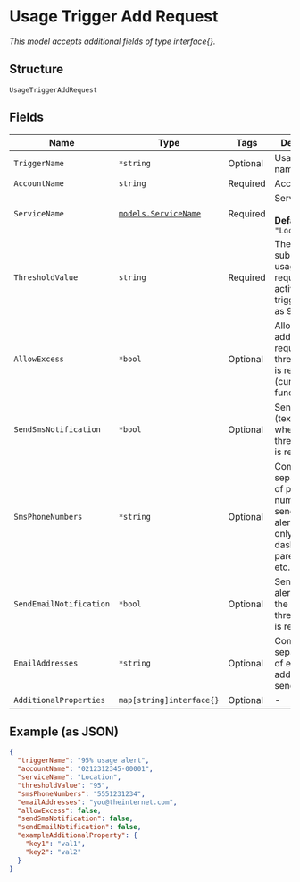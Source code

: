 
# Usage Trigger Add Request

*This model accepts additional fields of type interface{}.*

## Structure

`UsageTriggerAddRequest`

## Fields

| Name | Type | Tags | Description |
|  --- | --- | --- | --- |
| `TriggerName` | `*string` | Optional | Usage trigger name |
| `AccountName` | `string` | Required | Account name |
| `ServiceName` | [`models.ServiceName`](../../doc/models/service-name.md) | Required | Service name<br><br>**Default**: `"Location"` |
| `ThresholdValue` | `string` | Required | The percent of subscribed usage required to activate the trigger, such as 90 or 100. |
| `AllowExcess` | `*bool` | Optional | Allow additional requests after thresholdValue is reached. (currently not functional) |
| `SendSmsNotification` | `*bool` | Optional | Send SMS (text) alerts when the thresholdValue is reached. |
| `SmsPhoneNumbers` | `*string` | Optional | Comma-separated list of phone numbers to send SMS alerts to. Digits only; no dashes or parentheses, etc. |
| `SendEmailNotification` | `*bool` | Optional | Send email alerts when the thresholdValue is reached. |
| `EmailAddresses` | `*string` | Optional | Comma-separated list of email addresses to send alerts to. |
| `AdditionalProperties` | `map[string]interface{}` | Optional | - |

## Example (as JSON)

```json
{
  "triggerName": "95% usage alert",
  "accountName": "0212312345-00001",
  "serviceName": "Location",
  "thresholdValue": "95",
  "smsPhoneNumbers": "5551231234",
  "emailAddresses": "you@theinternet.com",
  "allowExcess": false,
  "sendSmsNotification": false,
  "sendEmailNotification": false,
  "exampleAdditionalProperty": {
    "key1": "val1",
    "key2": "val2"
  }
}
```

